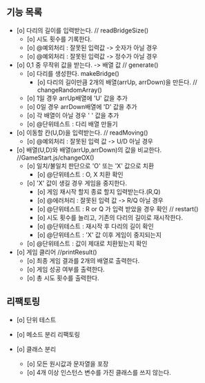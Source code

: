 ## 기능 목록

- [o] 다리의 길이를 입력받는다. // readBridgeSize()
  - [o] 시도 횟수를 기록한다.
  - [o] @예외처리 : 잘못된 입력값 -> 숫자가 아닐 경우
  - [o] @예외처리 : 잘못된 입력값 -> 정수가 아닐 경우
- [o] 0,1 중 무작위 값을 받는다. -> 배열 값 // generate()
  - [o] 다리를 생성한다. makeBridge()
    - [o] 다리의 길이만큼 2개의 배열(arrUp, arrDown)을 만든다. // changeRandomArray()
  - [o] 1일 경우 arrUp배열에 'U' 값을 추가
  - [o] 0일 경우 arrDown배열에 'D' 값을 추가
  - [o] 각 배열이 아닐 경우 ' ' 값을 추가
  - [o] @단위테스트 : 다리 배열 만들기
- [o] 이동할 칸(U,D)을 입력받는다. // readMoving()
  - [o] @예외처리 : 잘못된 입력 값 -> U/D 아닐 경우
- [o] 배열(U,D)와 배열(arrUp,arrDown)의 값을 비교한다. //GameStart.js/changeOX()
  - [o] 일치/불일치 판단으로 'O' 또는 'X' 값으로 치환
    - [o] @단위테스트 : O, X 치환 확인
  - [o] 'X' 값이 생길 경우 게임을 중지한다.
    - [o] 게임 재시작 할지 종료 할지 입력받는다.(R,Q)
    - [o] @에러처리 : 잘못된 입력 값 -> R/Q 아닐 경우
    - [o] @단위테스트 : R or Q 가 입력 받았을 경우 확인 // restart()
    - [o] 시도 횟수를 늘리고, 기존의 다리의 길이로 재시작한다.
    - [o] @단위테스트 : 재시작 후 다리의 길이 확인
    - [o] @단위테스트 : 'X' 값 이후 게임이 중지되는지
  - [o] @단위테스트 : 값이 제대로 치환됬는지 확인
- [o] 게임 클리어 //printResult()
  - [o] 최종 게임 결과를 2개의 배열로 출력한다.
  - [o] 게임 성공 여부를 출력한다.
  - [o] 총 시도 횟수를 출력한다.

## 리팩토링

- [o] 단위 테스트

- [o] 메소드 분리 리팩토링

- [o] 클래스 분리
  - [o] 모든 원시값과 문자열을 포장
  - [o] 4개 이상 인스턴스 변수를 가진 클래스를 쓰지 않는다.

